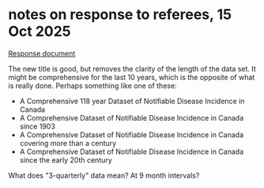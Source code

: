 
# notes on response to referees, 15 Oct 2025

[Response document](https://docs.google.com/document/d/1uhJNXuTljjO6CFX8sRJ6-H37NZAoDcPV6oeDTmwQDk4/edit?tab=t.0)

The new title is good, but removes the clarity of the length of the data set.  It might be comprehensive for the last 10 years, which is the opposite of what is really done. Perhaps something like one of these:

- A Comprehensive 118 year Dataset of Notifiable Disease Incidence in Canada
- A Comprehensive Dataset of Notifiable Disease Incidence in Canada since 1903
- A Comprehensive Dataset of Notifiable Disease Incidence in Canada covering more than a century
- A Comprehensive Dataset of Notifiable Disease Incidence in Canada since the early 20th century

What does "3-quarterly" data mean?  At 9 month intervals?

